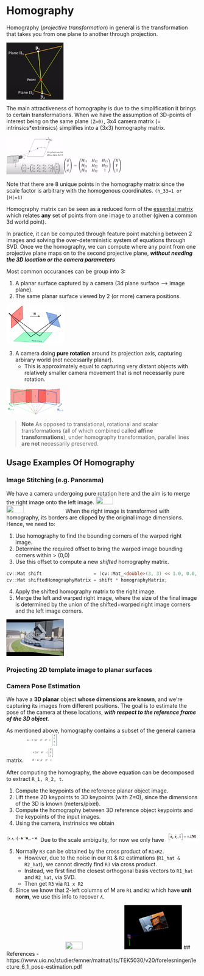 # Homography
Homography (*projective transformation*) in general is the transformation that takes you from one plane to another through projection. 

<img align="center" width="150" height="150" src="https://raw.githubusercontent.com/goksanisil23/lazy_minimal_robotics/main/Homography/resources/homography_definition.png">


The main attractiveness of homography is due to the simplification it brings to certain transformations. When we have the assumption of 3D-points of interest being on the same plane `(Z=0)`, 3x4 camera matrix (= intrinsics*extrinsics) simplifies into a (3x3) homography matrix.

<img src="https://raw.githubusercontent.com/goksanisil23/lazy_minimal_robotics/main/Homography/resources/camera_matrix.png" width=30% height=30%><img src="https://raw.githubusercontent.com/goksanisil23/lazy_minimal_robotics/main/Homography/resources/homography_matrix.png" width=30% height=30%>

Note that there are 8 unique points in the homography matrix since the scale factor is arbitrary with the homogenous coordinates. `(h_33=1 or |H|=1)`

Homography matrix can be seen as a reduced form of the [essential matrix](../VisualOdometry/Indirect/matching/) which relates **any** set of points from one image to another (given a common 3d world point). 

In practice, it can be computed through feature point matching between 2 images and solving the over-deterministic system of equations through SVD. Once we the homography, we can compute where any point from one projective plane maps on to the second projective plane, ***without needing the 3D location or the camera parameters***

Most common occurances can be group into 3:
1. A planar surface captured by a camera (3d plane surface --> image plane).
2. The same planar surface viewed by 2 (or more) camera positions.
<img src="https://raw.githubusercontent.com/goksanisil23/lazy_minimal_robotics/main/Homography/resources/2_view_plane.png" width=30% height=30%>

3. A camera doing **pure rotation** around its projection axis, capturing arbirary world (not necessarily planar). 
    - This is approximately equal to capturing very distant objects with relatively smaller camera movement that is not necessarily pure rotation.
<img src="https://raw.githubusercontent.com/goksanisil23/lazy_minimal_robotics/main/Homography/resources/pure_rotation.png" width=30% height=30%>    

> **Note**
> As opposed to translational, rotational and scalar transformations (all of which combined called **affine transformations**), under homography transformation, parallel lines **are not** necessarily preserved.

## Usage Examples Of Homography
### Image Stitching (e.g. Panorama)
We have a camera undergoing pure rotation here and the aim is to merge the right image onto the left image. 
<img src="https://raw.githubusercontent.com/goksanisil23/lazy_minimal_robotics/main/Homography/resources/pure/rotation/rgb_00003.png" width=30% height=30%><img src="https://raw.githubusercontent.com/goksanisil23/lazy_minimal_robotics/main/Homography/resources/pure/rotation/rgb_00004.png" width=30% height=30%>
When the right image is transformed with homography, its borders are clipped by the original image dimensions. Hence, we need to:
1. Use homography to find the bounding corners of the warped right image.
2. Determine the required offset to bring the warped image bounding corners within > (0,0)
3. Use this offset to compute a new *shifted* homography matrix.
```c++
cv::Mat shift                   = (cv::Mat_<double>(3, 3) << 1.0, 0.0, extensionU, 0, 1, extensionV, 0, 0, 1);
cv::Mat shiftedHomographyMatrix = shift * homographyMatrix;
```

4. Apply the shifted homography matrix to the right image.
5. Merge the left and warped right image, where the size of the final image is determined by the union of the shifted+warped right image corners and the left image corners.
<img src="https://raw.githubusercontent.com/goksanisil23/lazy_minimal_robotics/main/Homography/resources/stitched_pure_rotation.png" width=30% height=30%>   

### Projecting 2D template image to planar surfaces

### Camera Pose Estimation
We have a **3D planar** object **whose dimensions are known**, and we're capturing its images from different positions. The goal is to estimate the pose of the camera at these locations, ***with respect to the reference frame of the 3D object***.

As mentioned above, homography contains a subset of the general camera matrix.
<img src="https://raw.githubusercontent.com/goksanisil23/lazy_minimal_robotics/main/Homography/resources/homography_eq.png" width=17% height=17%>

After computing the homography, the above equation can be decomposed to extract  `R_1, R_2, t`.
1. Compute the keypoints of the reference planar object image.
2. Lift these 2D keypoints to 3D keypoints (with Z=0), since the dimensions of the 3D is known (meters/pixel).
3. Compute the homography between 3D reference object keypoints and the keypoints of the input images.
4. Using the camera, instrinsics we obtain
<img src="https://raw.githubusercontent.com/goksanisil23/lazy_minimal_robotics/main/Homography/resources/scale_ambiguity_1.png" width=17% height=17%>
Due to the scale ambiguity, for now we only have
<img src="https://raw.githubusercontent.com/goksanisil23/lazy_minimal_robotics/main/Homography/resources/scale_ambiguity_2.png" width=17% height=17%>

5. Normally `R3` can be obtained by the cross product of `R1xR2`.
    - However, due to the noise in our `R1` & `R2` estimations (`R1_hat & R2_hat`), we cannot directly find `R3` via cross product.
    - Instead, we first find the closest orthogonal basis vectors to `R1_hat` and `R2_hat`, via SVD.
    - Then get `R3` via `R1 x R2`
6. Since we know that 2-left columns of M are `R1` and `R2` which have **unit norm**, we use this info to recover `ʎ`.

<img src="https://raw.githubusercontent.com/goksanisil23/lazy_minimal_robotics/main/Homography/resources/homography_matches.gif" width=30% height=3+%>
<img src="https://raw.githubusercontent.com/goksanisil23/lazy_minimal_robotics/main/Homography/resources/bbox_homography.gif" width=30% height=30%>
<img src="https://raw.githubusercontent.com/goksanisil23/lazy_minimal_robotics/main/Homography/resources/homography_cam_pose.gif" width=30% height=30%>
## References
- https://www.uio.no/studier/emner/matnat/its/TEK5030/v20/forelesninger/lecture_6_1_pose-estimation.pdf
